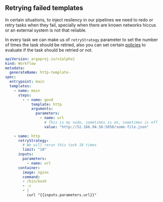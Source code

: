 ## Retrying failed templates

In certain situations, to inject resilency in our pipelines we need to redo or retry tasks when they fail, specially when there are known networks hiccus or an external system is not that reliable.

In every task we can make us of `retryStrategy` parameter to set the number of times the task should be retried, also you can set certain [policies](https://argoproj.github.io/argo-workflows/retries/#retry-policies) to evaluate if the task should be retried or not.

```yaml
apiVersion: argoproj.io/v1alpha1
kind: Workflow
metadata:
  generateName: http-template-
spec:
  entrypoint: main
  templates:
    - name: main
      steps:
        - - name: good
            template: http
            arguments:
              parameters:
                - name: url
                  # This is my node, sometimes is on, sometimes is off
                  value: "http://52.166.94.56:5050/some-file.json"
  
    - name: http
      retryStrategy:
        # We will rerun this task 10 times
        limit: "10"
      inputs:
        parameters:
          - name: url
      container:
        image: nginx
        command:
        - /bin/bash
        - -c
        - |
          curl "{{inputs.parameters.url}}"
```
